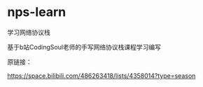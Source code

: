 # nps-learn
学习网络协议栈

基于b站CodingSoul老师的手写网络协议栈课程学习编写

原链接：

https://space.bilibili.com/486263418/lists/4358014?type=season
